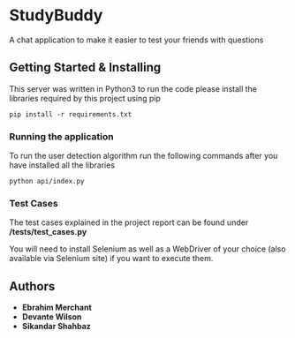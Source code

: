 # StudyBuddy

A chat application to make it easier to test your friends with questions


## Getting Started & Installing

This server was written in Python3 to run the code please install the libraries required by this project using pip

```
pip install -r requirements.txt
```

### Running the application


To run the user detection algorithm run the following commands after you have installed all the libraries

```
python api/index.py
```

### Test Cases
The test cases explained in the project report can be found under **/tests/test_cases.py**

You will need to install Selenium as well as a WebDriver of your choice (also available via Selenium site) if you want to execute them.


## Authors

* **Ebrahim Merchant**
* **Devante Wilson**
* **Sikandar Shahbaz**



